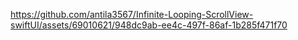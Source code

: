 

https://github.com/antila3567/Infinite-Looping-ScrollView-swiftUI/assets/69010621/948dc9ab-ee4c-497f-86af-1b285f471f70

